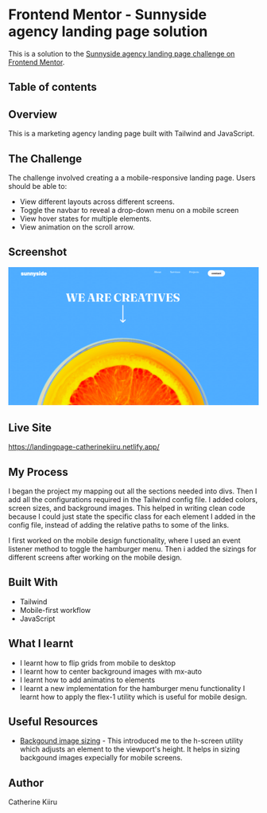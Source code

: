 # Frontend Mentor - Sunnyside agency landing page solution

This is a solution to the [Sunnyside agency landing page challenge on Frontend Mentor]().

## Table of contents

## Overview
This is a marketing agency landing page built with Tailwind and JavaScript.

## The Challenge
 The challenge involved creating a a mobile-responsive landing page. Users should be able to:
 - View different layouts across different screens.
 - Toggle the navbar to reveal a drop-down menu on a mobile screen
 - View hover states for multiple elements.
 - View animation on the scroll arrow.

 ## Screenshot
 ![](./screenshot.png)

 ## Live Site
 https://landingpage-catherinekiiru.netlify.app/

 ## My Process
 I began the project my mapping out all the sections needed into divs. Then I add all the configurations required in the Tailwind config file. I added colors, screen sizes, and background images. This helped in writing clean code because I could just state the specific class for each element I added in the config file, instead of adding the relative paths to some of the links. 

 I first worked on the mobile design functionality, where I used an event listener method to toggle the hamburger menu. Then i added the sizings for different screens after working on the mobile design. 

 ## Built With
- Tailwind
- Mobile-first workflow
- JavaScript

## What I learnt
- I learnt how to flip grids from mobile to desktop
- I learnt how to center background images with mx-auto
- I learnt how to add animatins to elements
- I learnt a new implementation for the hamburger menu functionality
I learnt how to apply the flex-1 utility which is useful for mobile design.

## Useful Resources
- [Backgound image sizing](https://play.tailwindcss.com/oT80ySVJ6f) - This introduced me to the h-screen utility which adjusts an element to the viewport's height. It helps in sizing backgound images expecially for mobile screens. 

## Author
Catherine Kiiru


